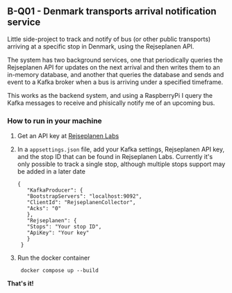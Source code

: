 ## B-Q01 - Denmark transports arrival notification service

Little side-project to track and notify of bus (or other public transports) arriving at a specific stop in Denmark, using the Rejseplanen API.

The system has two background services, one that periodically queries the Rejseplanen API for updates on the next arrival and then writes them to an in-memory database, and another that queries the database and sends and event to a Kafka broker when a bus is arriving under a specified timeframe.

This works as the backend system, and using a RaspberryPi I query the Kafka messages to receive and phisically notify me of an upcoming bus.

### How to run in your machine

1. Get an API key at [Rejseplanen Labs](https://labs.rejseplanen.dk/hc/en-us)
2. In a `appsettings.json` file, add your Kafka settings, Rejseplanen API key, and the stop ID that can be found in Rejseplanen Labs. Currently it's only possible to track a single stop, although multiple stops support may be added in a later date

       {
          "KafkaProducer": {
          "BootstrapServers": "localhost:9092",
          "ClientId": "RejseplanenCollector",
          "Acks": "0"
          },
          "Rejseplanen": {
          "Stops": "Your stop ID",
          "ApiKey": "Your key"
          }
        }
   
4. Run the docker container

        docker compose up --build

**That's it!**
